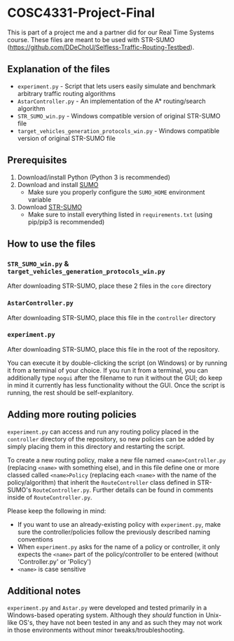 # COSC4331-Project-Final
This is part of a project me and a partner did for our Real Time Systems course. These files are meant to be used with STR-SUMO (https://github.com/DDeChoU/Selfless-Traffic-Routing-Testbed).

## Explanation of the files
- `experiment.py` - Script that lets users easily simulate and benchmark arbitrary traffic routing algorithms
- `AstarController.py` - An implementation of the A\* routing/search algorithm
- `STR_SUMO_win.py` - Windows compatible version of original STR-SUMO file
- `target_vehicles_generation_protocols_win.py` - Windows compatible version of original STR-SUMO file


## Prerequisites
1. Download/install Python (Python 3 is recommended)
2. Download and install [SUMO](https://sumo.dlr.de/docs/Installing/index.html)
   - Make sure you properly configure the `SUMO_HOME` environment variable
3. Download [STR-SUMO](https://github.com/DDeChoU/Selfless-Traffic-Routing-Testbed)
   - Make sure to install everything listed in `requirements.txt` (using pip/pip3 is recommended)

## How to use the files
### `STR_SUMO_win.py` & `target_vehicles_generation_protocols_win.py`
After downloading STR-SUMO, place these 2 files in the `core` directory

### `AstarController.py`
After downloading STR-SUMO, place this file in the `controller` directory

### `experiment.py`
After downloading STR-SUMO, place this file in the root of the repository.

You can execute it by double-clicking the script (on Windows) or by running it from a terminal of your choice. If you run it from a terminal, you can additionally type `nogui` after the filename to run it without the GUI; do keep in mind it currently has less functionality without the GUI. Once the script is running, the rest should be self-explanitory.

## Adding more routing policies
`experiment.py` can access and run any routing policy placed in the `controller` directory of the repository, so new policies can be added by simply placing them in this directory and restarting the script.

To create a new routing policy, make a new file named `<name>Controller.py` (replacing `<name>` with something else), and in this file define one or more classed called `<name>Policy` (replacing each `<name>` with the name of the policy/algorithm) that inherit the `RouteController` class defined in STR-SUMO's `RouteController.py`. Further details can be found in comments inside of `RouteController.py`.

Please keep the following in mind:
   - If you want to use an already-existing policy with `experiment.py`, make sure the controller/policies follow the previously described naming conventions
   - When `experiment.py` asks for the name of a policy or controller, it only expects the `<name>` part of the policy/controller to be entered (without 'Controller.py' or 'Policy')
   - `<name>` is case sensitive

## Additional notes
`experiment.py` and `Astar.py` were developed and tested primarily in a Windows-based operating system. Although they *should* function in Unix-like OS's, they have not been tested in any and as such they may not work in those environments without minor tweaks/troubleshooting.
